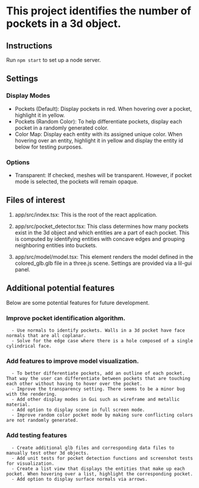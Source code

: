 # This project identifies the number of pockets in a 3d object.

## Instructions

Run `npm start` to set up a node server.

## Settings

### Display Modes

- Pockets (Default): Display pockets in red. When hovering over a pocket, highlight it in yellow.
- Pockets (Random Color): To help differentiate pockets, display each pocket in a randomly generated color.
- Color Map: Display each entity with its assigned unique color. When hovering over an entity, highlight it in yellow and display the entity id below for testing purposes.

### Options

- Transparent: If checked, meshes will be transparent. However, if pocket mode is selected, the pockets will remain opaque.

## Files of interest

1. app/src/index.tsx: This is the root of the react application.

2. app/src/pocket_detector.tsx: This class determines how many pockets exist in the 3d object and which entities are a part of each pocket. This is computed by identifying entities with concave edges and grouping neighboring entities into buckets.

3. app/src/model/model.tsx: This element renders the model defined in the colored_glb.glb file in a three.js scene. Settings are provided via a lil-gui panel.

## Additional potential features

Below are some potential features for future development.

### Improve pocket identification algorithm.
      - Use normals to identify pockets. Walls in a 3d pocket have face normals that are all coplanar.
      - Solve for the edge case where there is a hole composed of a single cylindrical face.

### Add features to improve model visualization.
      - To better differentiate pockets, add an outline of each pocket. That way the user can differentiate between pockets that are touching each other without having to hover over the pocket.
      - Improve the transparency setting. There seems to be a minor bug with the rendering.
      - Add other display modes in Gui such as wireframe and metallic material.
      - Add option to display scene in full screen mode.
      - Improve random color pocket mode by making sure conflicting colors are not randomly generated.

### Add testing features
      - Create additional glb files and corresponding data files to manually test other 3d objects.
      - Add unit tests for pocket detection functions and screenshot tests for visualization.
      - Create a list view that displays the entities that make up each pocket. When hovering over a list, highlight the corresponding pocket.
      - Add option to display surface normals via arrows.
